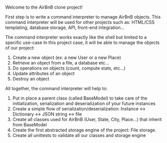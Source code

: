 Welcome to the AirBnB clone project!

First step is to write a command interpreter to manage AirBnB objects.
This command interpreter will be used for other projects such as: HTML/CSS templating, database storage, API, front-end integration…

The command interpreter works exactly like the shell but limited to a specific use-case
In this project case, it will be able to manage the objects of our project:
1. Create a new object (ex: a new User or a new Place)
2. Retrieve an object from a file, a database etc…
3. Do operations on objects (count, compute stats, etc…)
4. Update attributes of an object
5. Destroy an object

All together, the command interpreter will help to:
1. Put in place a parent class (called BaseModel) to take care of the initialization, serialization and deserialization of your future instances
2. Create a simple flow of serialization/deserialization: Instance <-> Dictionary <-> JSON string <-> file
3. Create all classes used for AirBnB (User, State, City, Place…) that inherit from BaseModel
4. Create the first abstracted storage engine of the project: File storage.
5. Create all unittests to validate all our classes and storage engine